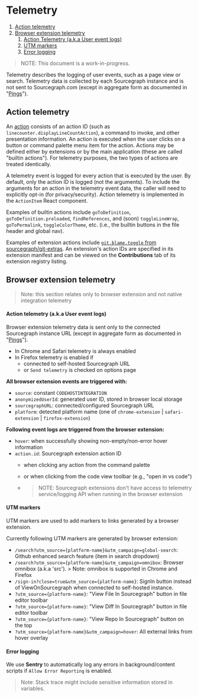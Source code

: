 # Telemetry

1. [Action telemetry](#action-telemetry)
2. [Browser extension telemetry](#browser-extension-telemetry)
    1. [Action Telemetry (a.k.a User event logs)](#action-telemetry-aka-user-event-logs)
    1. [UTM markers](#utm-markers)
    1. [Error logging](#error-logging)


> NOTE: This document is a work-in-progress.

Telemetry describes the logging of user events, such as a page view or search. Telemetry data is collected by each Sourcegraph instance and is not sent to Sourcegraph.com (except in aggregate form as documented in "[Pings](../../admin/pings.md)").

## Action telemetry

An [action](../../extensions/authoring/contributions.md#actions) consists of an action ID (such as `linecounter.displayLineCountAction`), a command to invoke, and other presentation information. An action is executed when the user clicks on a button or command palette menu item for the action. Actions may be defined either by extensions or by the main application (these are called "builtin actions"). For telemetry purposes, the two types of actions are treated identically.

A telemetry event is logged for every action that is executed by the user. By default, only the action ID is logged (not the arguments). To include the arguments for an action in the telemetry event data, the caller will need to explicitly opt-in (for privacy/security). Action telemetry is implemented in the `ActionItem` React component.

Examples of builtin actions include `goToDefinition`, `goToDefinition.preloaded`, `findReferences`, and (soon) `toggleLineWrap`, `goToPermalink`, `toggleColorTheme`, etc. (i.e., the builtin buttons in the file header and global nav).

Examples of extension actions include [`git.blame.toggle` from sourcegraph/git-extras](https://sourcegraph.com/extensions/sourcegraph/git-extras/-/contributions). An extension's action IDs are specified in its extension manifest and can be viewed on the **Contributions** tab of its extension registry listing.

## Browser extension telemetry

> Note: this section relates only to browser extension and not native integration telemetry

#### Action telemetry (a.k.a User event logs)

Browser extension telemetry data is sent only to the connected Sourcegraph instance URL (except in aggregate form as documented in "[Pings](../../admin/pings.md)"). 

- In Chrome and Safari telemetry is always enabled
- In Firefox telemetry is enabled if
  - connected to self-hosted Sourcegraph URL
  - or `Send telemetry` is checked on options page

**All browser extension events are triggered with:**
- `source`: constant `CODEHOSTINTEGRATION`
- `anonymizedUserId`: generated user ID, stored in browser local storage
- `sourcegraphURL`: connected/configured Sourcegraph URL
- `platform`: detected platform name (one of `chrome-extension` | `safari-extension` | `firefox-extension`)

**Following event logs are triggered from the browser extension:**
- `hover`: when successfully showing non-empty/non-error hover information
- `action.id`: Sourcegraph extension action ID
  - when clicking any action from the command palette
  - or when clicking from the code view toolbar (e.g., "open in vs code")

  - > NOTE: Sourcegraph extensions don't have access to telemetry service/logging API when running in the browser extension

#### UTM markers

UTM markers are used to add markers to links generated by a browser extension.

Currently following UTM markers are generated by browser extension:

- `/search?utm_source={platform-name}&utm_campaign=global-search`: Github enhanced search feature (item in search dropdown)
- `/search?utm_source={platform-name}&utm_campaign=omnibox`: Browser omnibox (a.k.a 'src'). > Note: omnibox is supported in Chrome and Firefox
- `/sign-in?close=true&utm_source={platform-name}`: SignIn button instead of ViewOnSourcegraph when connected to self-hosted instance.
- `?utm_source={platform-name}`: "View File In Sourcegraph" button in file editor toolbar
- `?utm_source={platform-name}`: "View Diff In Sourcegraph" button in file editor toolbar
- `?utm_source={platform-name}`: "View Repo In Sourcegraph" button on the top
- `?utm_source={platform-name}&utm_campaign=hover`: All external links from hover overlay


#### Error logging

We use **Sentry** to automatically log any errors in background/content scripts if `Allow Error Reporting` is enabled.
> Note: Stack trace might include sensitive information stored in variables.
